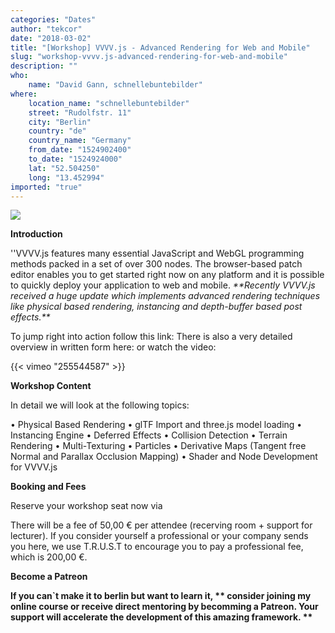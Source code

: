 ```yaml
---
categories: "Dates"
author: "tekcor"
date: "2018-03-02"
title: "[Workshop] VVVV.js - Advanced Rendering for Web and Mobile"
slug: "workshop-vvvv.js-advanced-rendering-for-web-and-mobile"
description: ""
who: 
    name: "David Gann, schnellebuntebilder"
where: 
    location_name: "schnellebuntebilder"
    street: "Rudolfstr. 11"
    city: "Berlin"
    country: "de"
    country_name: "Germany"
    from_date: "1524902400"
    to_date: "1524924000"
    lat: "52.504250"
    long: "13.452994"
imported: "true"
---
```



![](_vvvv.js_share_img.jpg) 



**Introduction**

''VVVV.js features many essential JavaScript and WebGL programming methods packed in a set of over 300 nodes. The browser-based patch editor enables you to get started right now on any platform and it is possible to quickly deploy your application to web and mobile.
*\*\*Recently VVVV.js received a huge update which implements advanced rendering techniques like physical based rendering, instancing and depth-buffer based post effects.\*\**

To jump right into action follow this link: [](https://tekcor.github.io/vvvv.js-examples/)
There is also a very detailed overview in written form here: [](http://000.graphics/tutorial/02_VVVV.js_Introduction.html)
or watch the video:


{{< vimeo "255544587" >}}

**Workshop Content**

In detail we will look at the following topics:

• Physical Based Rendering
• glTF Import and three.js model loading
• Instancing Engine
• Deferred Effects
• Collision Detection
• Terrain Rendering
• Multi-Texturing
• Particles
• Derivative Maps (Tangent free Normal and Parallax Occlusion Mapping)
• Shader and Node Development for VVVV.js

**Booking and Fees**

Reserve your workshop seat now via 
[](mailto:vvvvorkshop@schnellebuntebilder.de)

There will be a fee of 50,00 € per attendee (recerving room + support for lecturer).
If you consider yourself a professional or your company sends you here, we use T.R.U.S.T to encourage you to pay a professional fee, which is 200,00 €.

**Become a Patreon**

**If you can`t make it to berlin but want to learn it, **
**consider joining my online course or receive direct mentoring by becomming a Patreon. Your support will accelerate the development of this amazing framework.**
** [](https://www.patreon.com/davidgann)**




